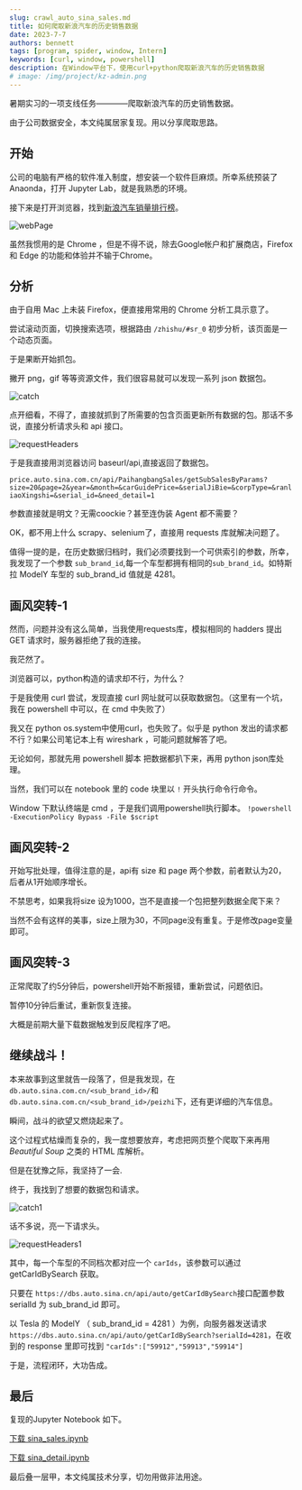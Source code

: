 ```yaml
---
slug: crawl_auto_sina_sales.md
title: 如何爬取新浪汽车的历史销售数据
date: 2023-7-7
authors: bennett
tags: [program, spider, window, Intern]
keywords: [curl, window, powershell]
description: 在Window平台下，使用curl+python爬取新浪汽车的历史销售数据
# image: /img/project/kz-admin.png
---
```

<!-- truncate -->

暑期实习的一项支线任务————爬取新浪汽车的历史销售数据。

由于公司数据安全，本文纯属居家复现。用以分享爬取思路。

## 开始

公司的电脑有严格的软件准入制度，想安装一个软件巨麻烦。所幸系统预装了 Anaonda，打开 Jupyter Lab，就是我熟悉的环境。

接下来是打开浏览器，找到[新浪汽车销量排行榜](https://auto.sina.com.cn/zhishu/#sr_0)。

![webPage](./crawl_auto_sina_sales/webPage.png)

虽然我惯用的是 Chrome ，但是不得不说，除去Google帐户和扩展商店，Firefox 和 Edge 的功能和体验并不输于Chrome。

## 分析

由于自用 Mac 上未装 Firefox，便直接用常用的 Chrome 分析工具示意了。

尝试滚动页面，切换搜索选项，根据路由 `/zhishu/#sr_0` 初步分析，该页面是一个动态页面。

于是果断开始抓包。

撇开 png，gif 等等资源文件，我们很容易就可以发现一系列 json 数据包。

![catch](./crawl_auto_sina_sales/catch.png)

点开细看，不得了，直接就抓到了所需要的包含页面更新所有数据的包。那话不多说，直接分析请求头和 api 接口。

![requestHeaders](./crawl_auto_sina_sales/requestHeaders.png)


于是我直接用浏览器访问 baseurl/api,直接返回了数据包。

`price.auto.sina.com.cn/api/PaihangbangSales/getSubSalesByParams?size=20&page=2&year=&month=&carGuidePrice=&serialJiBie=&corpType=&ranliaoXingshi=&serial_id=&need_detail=1`

参数直接就是明文？无需coockie？甚至连伪装 Agent 都不需要？

OK，都不用上什么 scrapy、selenium了，直接用 requests 库就解决问题了。

值得一提的是，在历史数据归档时，我们必须要找到一个可供索引的参数，所幸，我发现了一个参数 `sub_brand_id`,每一个车型都拥有相同的`sub_brand_id`。如特斯拉 ModelY 车型的 sub_brand_id 值就是 4281。

## 画风突转-1

然而，问题并没有这么简单，当我使用requests库，模拟相同的 hadders 提出 GET 请求时，服务器拒绝了我的连接。

我茫然了。

浏览器可以，python构造的请求却不行，为什么？

于是我使用 curl 尝试，发现直接 curl 网址就可以获取数据包。（这里有一个坑，我在 powershell 中可以，在 cmd 中失败了）

我又在 python os.system中使用curl，也失败了。似乎是 python 发出的请求都不行？如果公司笔记本上有 wireshark ，可能问题就解答了吧。

无论如何，那就先用 powershell 脚本 把数据都扒下来，再用 python json库处理。

当然，我们可以在 notebook 里的 code 块里以 `!` 开头执行命令行命令。

Window 下默认终端是 cmd ，于是我们调用powershell执行脚本。 `!powershell -ExecutionPolicy Bypass -File $script`

## 画风突转-2

开始写批处理，值得注意的是，api有 size 和 page 两个参数，前者默认为20，后者从1开始顺序增长。

不禁思考，如果我将size 设为1000，岂不是直接一个包把整列数据全爬下来？

当然不会有这样的美事，size上限为30，不同page没有重复。于是修改page变量即可。

## 画风突转-3

正常爬取了约5分钟后，powershell开始不断报错，重新尝试，问题依旧。

暂停10分钟后重试，重新恢复连接。

大概是前期大量下载数据触发到反爬程序了吧。

## 继续战斗！
本来故事到这里就告一段落了，但是我发现，在 `db.auto.sina.com.cn/<sub_brand_id>/`和`db.auto.sina.com.cn/<sub_brand_id>/peizhi`下，还有更详细的汽车信息。


瞬间，战斗的欲望又燃烧起来了。

这个过程式枯燥而复杂的，我一度想要放弃，考虑把网页整个爬取下来再用 *Beautiful Soup* 之类的 HTML 库解析。

但是在犹豫之际，我坚持了一会.

终于，我找到了想要的数据包和请求。

![catch1](./crawl_auto_sina_sales/catch1.png)

话不多说，亮一下请求头。

![requestHeaders1](./crawl_auto_sina_sales/requestHeaders1.png)

其中，每一个车型的不同档次都对应一个 `carIds`，该参数可以通过 getCarIdBySearch 获取。

只要在 `https://dbs.auto.sina.cn/api/auto/getCarIdBySearch`接口配置参数 serialId 为 sub_brand_id 即可。

以 Tesla 的 ModelY （ sub_brand_id = 4281 ）为例，向服务器发送请求 `https://dbs.auto.sina.cn/api/auto/getCarIdBySearch?serialId=4281`，在收到的 response 里即可找到 `"carIds":["59912","59913","59914"]`

于是，流程闭环，大功告成。

## 最后
复现的Jupyter Notebook 如下。

[下载 sina_sales.ipynb](./crawl_auto_sina_sales/sina_sales.ipynb)

[下载 sina_detail.ipynb](./crawl_auto_sina_sales/sina_detail.ipynb)

最后叠一层甲，本文纯属技术分享，切勿用做非法用途。